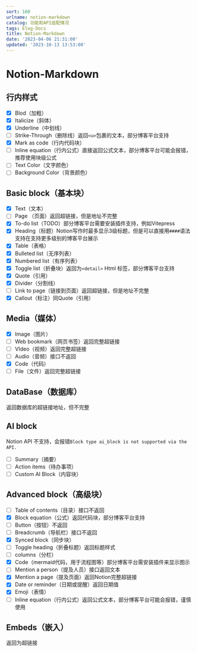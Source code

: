 ```yaml
---
sort: 160
urlname: notion-markdown
catalog: 功能和API适配情况
tags: Elog-Docs
title: Notion-Markdown
date: '2023-04-06 21:31:00'
updated: '2023-10-13 13:53:00'
---
```


# Notion-Markdown


## 行内样式

- [x] Blod（加粗）
- [x] Italicize（斜体）
- [x] Underline（中划线）
- [ ] Strike-Through（删除线）返回`<u>`包裹的文本，部分博客平台支持
- [x] Mark as code（行内代码块）
- [ ] Inline equation（行内公式）直接返回公式文本，部分博客平台可能会报错，推荐使用块级公式
- [ ] Text Color（文字颜色）
- [ ] Background Color（背景颜色）

## Basic block（基本块）

- [x] Text（文本）
- [ ] Page （页面）返回超链接，但是地址不完整
- [x] To-do list（TODO）部分博客平台需要安装插件支持，例如Vitepress
- [x] Heading（标题）Notion写作时最多显示3级标题，但是可以直接用`####`语法支持在支持更多级别的博客平台展示
- [x] Table（表格）
- [x] Bulleted list（无序列表）
- [x] Numbered list（有序列表）
- [x] Toggle list（折叠块）返回为`<detail>` Html 标签，部分博客平台支持
- [x] Quote（引用）
- [x] Divider（分割线）
- [ ] Link to page（链接到页面）返回超链接，但是地址不完整
- [x] Callout（标注）同Quote（引用）

## Media（媒体）

- [x] Image（图片）
- [ ] Web bookmark（网页书签）返回完整超链接
- [ ] VIdeo（视频）返回完整超链接
- [ ] Audio（音频）接口不返回
- [x] Code（代码）
- [ ] File（文件）返回完整超链接

## DataBase（数据库）


返回数据库的超链接地址，但不完整


## AI block


Notion API 不支持，会报错`Block type ai_block is not supported via the API.`

- [ ] Summary（摘要）
- [ ] Action items（待办事项）
- [ ] Custom AI Block（内容块）

## Advanced block（高级块）

- [ ] Table of contents（目录）接口不返回
- [x] Block equation（公式）返回代码块，部分博客平台支持
- [ ] Button（按钮）不返回
- [ ] Breadcrumb（导航栏）接口不返回
- [x] Synced block（同步块）
- [ ] Toggle heading（折叠标题）返回标题样式
- [ ] columns（分栏）
- [x] Code（mermaid代码，用于流程图等）部分博客平台需安装插件来显示图示
- [ ] Mention a person（提及人员）接口返回文本
- [x] Mention a page（提及页面）返回Notion完整超链接
- [x] Date or reminder（日期或提醒）返回日期值
- [x] Emoji（表情）
- [ ] Inline equation（行内公式）返回公式文本，部分博客平台可能会报错，谨慎使用

## Embeds（嵌入）


返回为超链接

